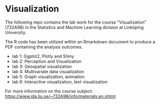 # Visualization

The following repo contains the lab work for the course "Visualization" (732A98) in the Statistics and Machine Learning division at Linköping University.

The R code has been utilized within an Rmarkdown document to produce a PDF containing the analysis outcomes.

- lab 1: Ggplot2, Plotly and Shiny
- lab 2: Perception and Visualization
- lab 3: Geospatial visualization
- lab 4: Multivariate data visualization
- lab 5: Graph visualization, animation 
- lab 6: Interactive visualization, text visualization

For more information on the course subject: https://www.ida.liu.se/~732A98/info/materials.en.shtml
